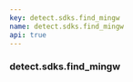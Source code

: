 ```yaml
---
key: detect.sdks.find_mingw
name: detect.sdks.find_mingw
api: true
---
```


### detect.sdks.find_mingw
